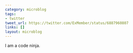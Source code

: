 ```yaml
---
category: microblog
tags:
- twitter
tweet_url: https://twitter.com/ExMember/status/6887960807
links: []
layout: microblog
---
```

I am a code ninja.
